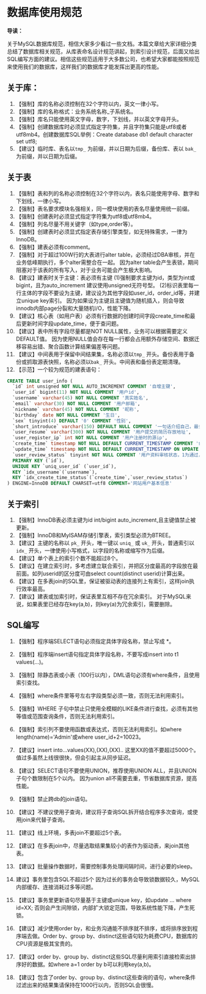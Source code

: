 # 数据库使用规范

**导读：**

关于MySQL数据库规范，相信大家多少看过一些文档。本篇文章给大家详细分类总结了数据库相关规范，从库表命名设计规范讲起，到索引设计规范，后面又给出SQL编写方面的建议。相信这些规范适用于大多数公司，也希望大家都能按照规范来使用我们的数据库，这样我们的数据库才能发挥出更高的性能。



## 关于库：

1. 【强制】库的名称必须控制在32个字符以内，英文一律小写。
2. 【强制】库的名称格式：业务系统名称_子系统名。
3. 【强制】库名只能使用英文字母，数字，下划线，并以英文字母开头。
4. 【强制】创建数据库时必须显式指定字符集，并且字符集只能是utf8或者utf8mb4。创建数据库SQL举例：Create database db1 default character set utf8;
5. 【建议】临时库、表名以`tmp_`
    为前缀，并以日期为后缀，备份库、表以 `bak_`
    为前缀，并以日期为后缀。



## 关于表

1. 【强制】表和列的名称必须控制在32个字符以内，表名只能使用字母、数字和下划线，一律小写。
2. 【强制】表名要求模块名强相关，同一模块使用的表名尽量使用统一前缀。
3. 【强制】创建表时必须显式指定字符集为utf8或utf8mb4。
4. 【强制】列名尽量不用关键字（如type,order等）。
5. 【强制】创建表时必须显式指定表存储引擎类型，如无特殊需求，一律为InnoDB。
6. 【强制】建表必须有comment。
7. 【强制】对于超过100W行的大表进行alter table，必须经过DBA审核，并在业务低峰期执行，多个alter需整合在一起。
   因为alter table会产生表锁，期间阻塞对于该表的所有写入，对于业务可能会产生极大影响。
8. 【建议】建表时关于主键：表必须有主键
   (1)强制要求主键为id，类型为int或bigint，且为auto_increment 建议使用unsigned无符号型。
   (2)标识表里每一行主体的字段不要设为主键，建议设为其他字段如user_id，order_id等，并建立unique key索引。
   因为如果设为主键且主键值为随机插入，则会导致innodb内部page分裂和大量随机I/O，性能下降。
9. 【建议】核心表（如用户表）必须有行数据的创建时间字段create_time和最后更新时间字段update_time，便于查问题。
10. 【建议】表中所有字段尽量都是NOT NULL属性，业务可以根据需要定义DEFAULT值。
    因为使用NULL值会存在每一行都会占用额外存储空间、数据迁移容易出错、聚合函数计算结果偏差等问题。
11. 【建议】中间表用于保留中间结果集，名称必须以`tmp_`
     开头。备份表用于备份或抓取源表快照，名称必须以`bak_`
    开头。中间表和备份表定期清理。
12. 【示范】一个较为规范的建表语句：

```sql
CREATE TABLE user_info (
  `id` int unsigned NOT NULL AUTO_INCREMENT COMMENT '自增主键',
  `user_id` bigint(11) NOT NULL COMMENT '用户id',
  `username` varchar(45) NOT NULL COMMENT '真实姓名',
  `email` varchar(30) NOT NULL COMMENT '用户邮箱',
  `nickname` varchar(45) NOT NULL COMMENT '昵称',
  `birthday` date NOT NULL COMMENT '生日',
  `sex` tinyint(4) DEFAULT '0' COMMENT '性别',
  `short_introduce` varchar(150) DEFAULT NULL COMMENT '一句话介绍自己，最多50个汉字',
  `user_resume` varchar(300) NOT NULL COMMENT '用户提交的简历存放地址',
  `user_register_ip` int NOT NULL COMMENT '用户注册时的源ip',
  `create_time` timestamp NOT NULL DEFAULT CURRENT_TIMESTAMP COMMENT '创建时间',
  `update_time` timestamp NOT NULL DEFAULT CURRENT_TIMESTAMP ON UPDATE CURRENT_TIMESTAMP COMMENT '修改时间',
  `user_review_status` tinyint NOT NULL COMMENT '用户资料审核状态，1为通过，2为审核中，3为未通过，4为还未提交审核',
  PRIMARY KEY (`id`),
  UNIQUE KEY `uniq_user_id` (`user_id`),
  KEY `idx_username`(`username`),
  KEY `idx_create_time_status`(`create_time`,`user_review_status`)
) ENGINE=InnoDB DEFAULT CHARSET=utf8 COMMENT='网站用户基本信息'
```



## 关于索引

1. 【强制】InnoDB表必须主键为id int/bigint auto_increment,且主键值禁止被更新。
2. 【强制】InnoDB和MyISAM存储引擎表，索引类型必须为BTREE。
3. 【建议】主键的名称以 `pk_`
    开头，唯一键以 `uniq_`
    或  `uk_`
    开头，普通索引以 `idx_`
    开头，一律使用小写格式，以字段的名称或缩写作为后缀。
4. 【建议】单个表上的索引个数不能超过8个。
5. 【建议】在建立索引时，多考虑建立联合索引，并把区分度最高的字段放在最前面。如列userid的区分度可由select count(distinct userid)计算出来。
6. 【建议】在多表join的SQL里，保证被驱动表的连接列上有索引，这样join执行效率最高。
7. 【建议】建表或加索引时，保证表里互相不存在冗余索引。
   对于MySQL来说，如果表里已经存在key(a,b)，则key(a)为冗余索引，需要删除。



## SQL编写

1. 【强制】程序端SELECT语句必须指定具体字段名称，禁止写成 *。

2. 【强制】程序端insert语句指定具体字段名称，不要写成insert into t1 values(…)。

3. 【强制】除静态表或小表（100行以内），DML语句必须有where条件，且使用索引查找。

4. 【强制】where条件里等号左右字段类型必须一致，否则无法利用索引。

5. 【强制】WHERE 子句中禁止只使用全模糊的LIKE条件进行查找，必须有其他等值或范围查询条件，否则无法利用索引。

6. 【强制】索引列不要使用函数或表达式，否则无法利用索引。如where length(name)='Admin'或where user_id+2=10023。

7. 【建议】insert into…values(XX),(XX),(XX).. 这里XX的值不要超过5000个。
   值过多虽然上线很很快，但会引起主从同步延迟。

8. 【建议】SELECT语句不要使用UNION，推荐使用UNION ALL，并且UNION子句个数限制在5个以内。
   因为union all不需要去重，节省数据库资源，提高性能。

9. 【强制】禁止跨db的join语句。

10. 【建议】不建议使用子查询，建议将子查询SQL拆开结合程序多次查询，或使用join来代替子查询。

11. 【建议】线上环境，多表join不要超过5个表。

12. 【建议】在多表join中，尽量选取结果集较小的表作为驱动表，来join其他表。

13. 【建议】批量操作数据时，需要控制事务处理间隔时间，进行必要的sleep。

14. 建议】事务里包含SQL不超过5个
    因为过长的事务会导致锁数据较久，MySQL内部缓存、连接消耗过多等问题。

15. 【建议】事务里更新语句尽量基于主键或unique key，如update … where id=XX;
    否则会产生间隙锁，内部扩大锁定范围，导致系统性能下降，产生死锁。

16. 【建议】减少使用order by，和业务沟通能不排序就不排序，或将排序放到程序端去做。Order by、group by、distinct这些语句较为耗费CPU，数据库的CPU资源是极其宝贵的。

17. 【建议】order by、group by、distinct这些SQL尽量利用索引直接检索出排序好的数据。如where a=1 order by b可以利用key(a,b)。

18. 【建议】包含了order by、group by、distinct这些查询的语句，where条件过滤出来的结果集请保持在1000行以内，否则SQL会很慢。

